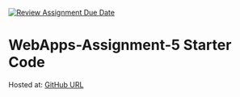 [![Review Assignment Due Date](https://classroom.github.com/assets/deadline-readme-button-24ddc0f5d75046c5622901739e7c5dd533143b0c8e959d652212380cedb1ea36.svg)](https://classroom.github.com/a/7kKA03Up)
# WebApps-Assignment-5 Starter Code

Hosted at: [GitHub URL](https://44-563-webapps-f23.github.io/44563-webapps-f23-assignment5-ArigelaRajesh/)
